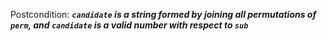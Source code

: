 Postcondition: ***`candidate` is a string formed by joining all permutations of `perm`, and `candidate` is a valid number with respect to `sub`***